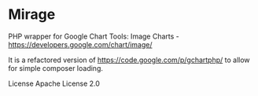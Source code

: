 Mirage
=================

PHP wrapper for Google Chart Tools: Image Charts - https://developers.google.com/chart/image/

It is a refactored version of https://code.google.com/p/gchartphp/ to allow for simple composer loading.

License
Apache License 2.0
